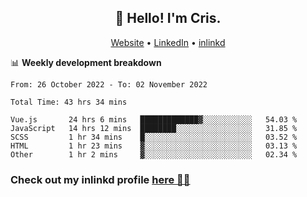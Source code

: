 
<h2 align="center">👋 Hello! I'm Cris.</h2>
<p align="center">
  <a href="https://www.criscunas.dev">Website</a> •
  <a href="https://www.linkedin.com/in/cristophercunas/">LinkedIn</a> •
  <a href="https://www.inlinkd.app">inlinkd</a>
  
</p>


📊 **Weekly development breakdown**
<!--START_SECTION:waka-->

```text
From: 26 October 2022 - To: 02 November 2022

Total Time: 43 hrs 34 mins

Vue.js       24 hrs 6 mins   █████████████▓░░░░░░░░░░░   54.03 %
JavaScript   14 hrs 12 mins  ████████░░░░░░░░░░░░░░░░░   31.85 %
SCSS         1 hr 34 mins    █░░░░░░░░░░░░░░░░░░░░░░░░   03.52 %
HTML         1 hr 23 mins    ▓░░░░░░░░░░░░░░░░░░░░░░░░   03.13 %
Other        1 hr 2 mins     ▓░░░░░░░░░░░░░░░░░░░░░░░░   02.34 %
```

<!--END_SECTION:waka-->

<div> 
  <h3>Check out my inlinkd profile
  <a href="https://www.inlinkd.app/link/cristophercunas">here 👨‍💻</a>
  </h3>
</div>
